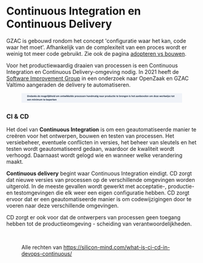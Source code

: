 # Continuous Integration en Continuous Delivery

GZAC is gebouwd rondom het concept 'configuratie waar het kan, code waar het moet'. Afhankelijk van de complexiteit van een proces wordt er weinig tot meer code gebruikt. Zie ook de pagina [adopteren vs bouwen](adopteren-vs-bouwen.md).

Voor het productiewaardig draaien van processen is een Continuous Integration en Continuous Delivery-omgeving nodig. In 2021 heeft de [Software Improvement Group](https://www.softwareimprovementgroup.com/) in een onderzoek naar OpenZaak en GZAC Valtimo aangeraden de delivery te automatiseren.

<figure><img src="../.gitbook/assets/Screenshot 2023-05-28 at 19.46.19.png" alt=""><figcaption></figcaption></figure>

### CI & CD

Het doel van **Continuous Integration** is om een geautomatiseerde manier te creëren voor het ontwerpen, bouwen en testen van processen. Het versiebeheer, eventuele conflicten in versies, het beheer van sleutels en het testen wordt geautomatiseerd gedaan, waardoor de kwaliteit wordt verhoogd. Daarnaast wordt gelogd wie en wanneer welke verandering maakt.

**Continuous delivery** begint waar Continuous Integration eindigt. CD zorgt dat nieuwe versies van processen op de verschillende omgevingen worden uitgerold. In de meeste gevallen wordt gewerkt met acceptatie-, productie- en testomgevingen die elk weer een eigen configuratie hebben. CD zorgt ervoor dat er een geautomatiseerde manier is om codewijzigingen door te voeren naar deze verschillende omgevingen.

CD zorgt er ook voor dat de ontwerpers van processen geen toegang hebben tot de productieomgeving - scheiding van verantwoordelijkheden.

<figure><img src="https://lh6.googleusercontent.com/9ogfClsI7xbKYJ25UXcDKXTwJDOLZGwXYGjKxGi50xaWXI_brByEwc-KsPQ96rh9hACs6k3WpwTteYvu-xcuEKyuaB-IJ0HnomouzFCwtyj3MIVGkiFbDpa9IRwZWtt9THvNwpKzLralWlByN6tLEoQSVfZAbK3prMGDKw6fseq47gJa74i2sn63mp3FmA" alt=""><figcaption><p>Alle rechten van <a href="https://silicon-mind.com/what-is-ci-cd-in-devops-continuous/">https://silicon-mind.com/what-is-ci-cd-in-devops-continuous/</a></p></figcaption></figure>

###
